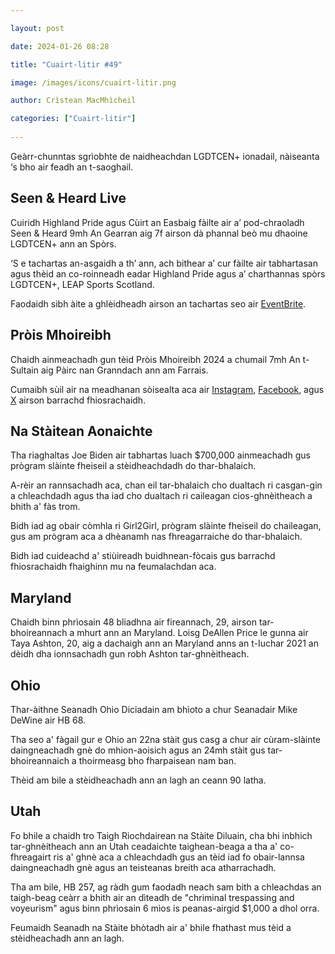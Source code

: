 ```yaml
---

layout: post

date: 2024-01-26 08:28

title: "Cuairt-litir #49"

image: /images/icons/cuairt-litir.png

author: Crìstean MacMhìcheil

categories: ["Cuairt-litir"]
  
---
```


Geàrr-chunntas sgrìobhte de naidheachdan LGDTCEN+ ionadail, nàiseanta ‘s bho air feadh an t-saoghail.

## Seen & Heard Live

Cuiridh Highland Pride agus Cùirt an Easbaig fàilte air a’ pod-chraoladh Seen & Heard 9mh An Gearran aig 7f airson dà phannal beò mu dhaoine LGDTCEN+ ann an Spòrs.

‘S e tachartas an-asgaidh a th’ ann, ach bithear a’ cur fàilte air tabhartasan agus thèid an co-roinneadh eadar Highland Pride agus a’ charthannas spòrs LGDTCEN+, LEAP Sports Scotland.

Faodaidh sibh àite a ghlèidheadh airson an tachartas seo air [EventBrite](https://www.eventbrite.co.uk/e/seen-heard-live-tickets-808061923967?ref=angeidhealur.scot).

## Pròis Mhoireibh

Chaidh ainmeachadh gun tèid Pròis Mhoireibh 2024 a chumail 7mh An t-Sultain aig Pàirc nan Granndach ann am Farrais.

Cumaibh sùil air na meadhanan sòisealta aca air [Instagram](https://www.instagram.com/pride_moray?ref=angeidhealur.scot), [Facebook](https://www.facebook.com/pridemoray/), agus [X](https://twitter.com/pridemoray?ref=angeidhealur.scot) airson barrachd fhiosrachaidh.

## Na Stàitean Aonaichte

Tha riaghaltas Joe Biden air tabhartas luach $700,000 ainmeachadh gus prògram slàinte fheiseil a stèidheachdadh do thar-bhalaich.

A-rèir an rannsachadh aca, chan eil tar-bhalaich cho dualtach ri casgan-gin a chleachdadh agus tha iad cho dualtach ri caileagan cios-ghnèitheach a bhith a' fàs trom.

Bidh iad ag obair còmhla ri Girl2Girl, prògram slàinte fheiseil do chaileagan, gus am prògram aca a dhèanamh nas fhreagarraiche do thar-bhalaich.

Bidh iad cuideachd a' stiùireadh buidhnean-fòcais gus barrachd fhiosrachaidh fhaighinn mu na feumalachdan aca.

## Maryland

Chaidh binn phrìosain 48 bliadhna air fireannach, 29, airson tar-bhoireannach a mhurt ann an Maryland.
Loisg DeAllen Price le gunna air Taya Ashton, 20, aig a dachaigh ann an Maryland anns an t-Iuchar 2021 an dèidh dha ionnsachadh gun robh Ashton tar-ghnèitheach.

## Ohio

Thar-àithne Seanadh Ohio Diciadain am bhìoto a chur Seanadair Mike DeWine air HB 68.

Tha seo a' fàgail gur e Ohio an 22na stàit gus casg a chur air cùram-slàinte daingneachadh gnè do mhion-aoisich agus an 24mh stàit gus tar-bhoireannaich a thoirmeasg bho fharpaisean nam ban.

Thèid am bile a stèidheachadh ann an lagh an ceann 90 latha.

## Utah

Fo bhile a chaidh tro Taigh Riochdairean na Stàite Diluain, cha bhi inbhich tar-ghnèitheach ann an Utah ceadaichte taighean-beaga a tha a' co-fhreagairt ris a' ghnè aca a chleachdadh gus an tèid iad fo obair-lannsa daingneachadh gnè agus an teisteanas breith aca atharrachadh.

Tha am bile, HB 257, ag ràdh gum faodadh neach sam bith a chleachdas an taigh-beag ceàrr a bhith air an dìteadh de "chriminal trespassing and voyeurism" agus binn phrìosain 6 mìos is peanas-airgid $1,000 a dhol orra.

Feumaidh Seanadh na Stàite bhòtadh air a' bhile fhathast mus tèid a stèidheachadh ann an lagh.